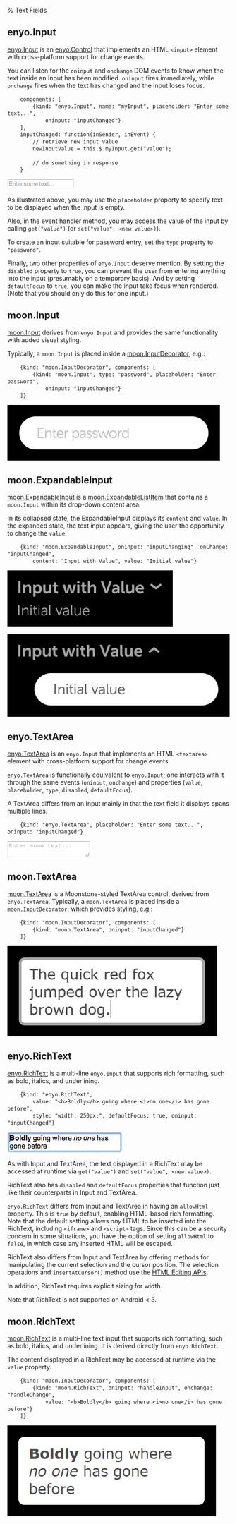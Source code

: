 % Text Fields

## enyo.Input

[enyo.Input](../../api.html#enyo.Input) is an
[enyo.Control](../../api.html#enyo.Control) that implements an HTML `<input>`
element with cross-platform support for change events.

You can listen for the `oninput` and `onchange` DOM events to know when the text
inside an Input has been modified.  `oninput` fires immediately, while
`onchange` fires when the text has changed and the input loses focus.

        components: [
            {kind: "enyo.Input", name: "myInput", placeholder: "Enter some text...",
                oninput: "inputChanged"}
        ],
        inputChanged: function(inSender, inEvent) {
            // retrieve new input value
            newInputValue = this.$.myInput.get("value");

            // do something in response
        }

![_enyo.Input_](../../assets/enyo-input.png)

As illustrated above, you may use the `placeholder` property to specify text to
be displayed when the input is empty.

Also, in the event handler method, you may access the value of the input by
calling `get("value")` (or `set("value", <new value>)`).

To create an input suitable for password entry, set the `type` property to
`"password"`.

Finally, two other properties of `enyo.Input` deserve mention.  By setting the
`disabled` property to `true`, you can prevent the user from entering anything
into the input (presumably on a temporary basis).  And by setting `defaultFocus`
to `true`, you can make the input take focus when rendered.  (Note that you
should only do this for one input.)

## moon.Input

[moon.Input](../../api.html#moon.Input) derives from `enyo.Input` and provides
the same functionality with added visual styling.

Typically, a `moon.Input` is placed inside a
[moon.InputDecorator](../../api.html#moon.InputDecorator), e.g.:

        {kind: "moon.InputDecorator", components: [
            {kind: "moon.Input", type: "password", placeholder: "Enter password",
                oninput: "inputChanged"}
        ]}

![_moon.Input_](../../assets/input.png)

## moon.ExpandableInput

[moon.ExpandableInput](../../api.html#moon.ExpandableInput) is a
[moon.ExpandableListItem](../../api.html#moon.ExpandableListItem) that contains
a `moon.Input` within its drop-down content area.

In its collapsed state, the ExpandableInput displays its `content` and `value`.
In the expanded state, the text input appears, giving the user the opportunity
to change the `value`.

        {kind: "moon.ExpandableInput", oninput: "inputChanging", onChange: "inputChanged",
            content: "Input with Value", value: "Initial value"}

![_moon.ExpandableInput (Collapsed)_](../../assets/expandable-input-collapsed.png)

![_moon.ExpandableInput (Expanded)_](../../assets/expandable-input-expanded.png)

## enyo.TextArea

[enyo.TextArea](../../api.html#enyo.TextArea) is an `enyo.Input` that
implements an HTML `<textarea>` element with cross-platform support for change
events.

`enyo.TextArea` is functionally equivalent to `enyo.Input`; one interacts with
it through the same events (`oninput`, `onchange`) and properties (`value`,
`placeholder`, `type`, `disabled`, `defaultFocus`).

A TextArea differs from an Input mainly in that the text field it displays spans
multiple lines.

        {kind: "enyo.TextArea", placeholder: "Enter some text...", oninput: "inputChanged"}

![_enyo.TextArea_](../../assets/enyo-text-area.png)

## moon.TextArea

[moon.TextArea](../../api.html#moon.TextArea) is a Moonstone-styled TextArea
control, derived from `enyo.TextArea`. Typically, a `moon.TextArea` is placed
inside a `moon.InputDecorator`, which provides styling, e.g.:

        {kind: "moon.InputDecorator", components: [
            {kind: "moon.TextArea", oninput: "inputChanged"}
        ]}

![_moon.TextArea_](../../assets/text-area.png)

## enyo.RichText

[enyo.RichText](../../api.html#enyo.RichText) is a multi-line
`enyo.Input` that supports rich formatting, such as bold, italics, and
underlining.

        {kind: "enyo.RichText",
            value: "<b>Boldly</b> going where <i>no one</i> has gone before",
            style: "width: 250px;", defaultFocus: true, oninput: "inputChanged"}

![_enyo.RichText_](../../assets/enyo-rich-text.png)

As with Input and TextArea, the text displayed in a RichText may be accessed at
runtime via `get("value")` and `set("value", <new value>)`.

RichText also has `disabled` and `defaultFocus` properties that function just
like their counterparts in Input and TextArea.

`enyo.RichText` differs from Input and TextArea in having an `allowHtml`
property.  This is `true` by default, enabling HTML-based rich formatting.  Note
that the default setting allows *any* HTML to be inserted into the RichText,
including `<iframe>` and `<script>` tags.  Since this can be a security concern
in some situations, you have the option of setting `allowHtml` to `false`, in
which case any inserted HTML will be escaped.

RichText also differs from Input and TextArea by offering methods for
manipulating the current selection and the cursor position.  The selection
operations and `insertAtCursor()` method use the [HTML Editing
APIs](https://dvcs.w3.org/hg/editing/raw-file/tip/editing.html#selections).

In addition, RichText requires explicit sizing for width.

Note that RichText is not supported on Android < 3.

## moon.RichText

[moon.RichText](../../api.html#moon.RichText) is a multi-line text input that
supports rich formatting, such as bold, italics, and underlining.  It is derived
directly from `enyo.RichText`.

The content displayed in a RichText may be accessed at runtime via the `value`
property.

        {kind: "moon.InputDecorator", components: [
            {kind: "moon.RichText", oninput: "handleInput", onchange: "handleChange",
                value: "<b>Boldly</b> going where <i>no one</i> has gone before"}
        ]}

![_moon.RichText_](../../assets/rich-text.png)
